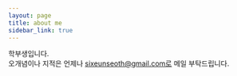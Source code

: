 ```yaml
---
layout: page
title: about me
sidebar_link: true
---
```


학부생입니다. <br>
오개념이나 지적은 언제나 sixeunseoth@gmail.com로 메일 부탁드립니다. 
